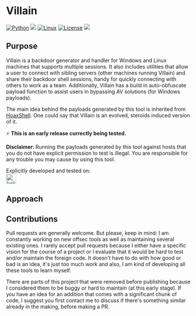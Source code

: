 # Villain
[![Python](https://img.shields.io/badge/python-%E2%89%A5%203.6-yellow.svg)](https://www.python.org/) 
<img src="https://img.shields.io/badge/powershell-%E2%89%A5%20v3.0-blue">
[![Linux](https://svgshare.com/i/Zhy.svg)](https://svgshare.com/i/Zhy.svg)
[![License](https://img.shields.io/badge/license-BSD-red.svg)](https://github.com/t3l3machus/villain/blob/main/LICENSE.md)
<img src="https://img.shields.io/badge/Maintained%3F-Yes-96c40f">

## Purpose
Villain is a backdoor generator and handler for Windows and Linux machines that supports multiple sessions. It also includes utilities that allow a user to connect with sibling servers (other machines running Villain) and share their backdoor shell sessions, handy for quickly connecting with others to work as a team. Additionally, Villain has a build in auto-obfuscate payload function to assist users in bypassing AV solutions (for Windows payloads).

The main idea behind the payloads generated by this tool is inherited from [HoaxShell](https://github.com/t3l3machus/hoaxshell). One could say that Villain is an evolved, steroids induced version of it.

:zap: **This is an early release currectly being tested.**

**Disclaimer**: Running the payloads generated by this tool against hosts that you do not have explicit permission to test is illegal. You are responsible for any trouble you may cause by using this tool.

Explicitly developed and tested on:  
<img height="27px" alt="kali linux" src="https://img.shields.io/badge/Kali_Linux-00297d?style=for-the-badge&logo=kali-linux&logoColor=white"/>




## Approach




## Contributions
Pull requests are generally welcome. But please, keep in mind: I am constantly working on new offsec tools as well as maintaining several existing ones. I rarely accept pull requests because I either have a specific vision for the course of a project or I evaluate that it would be hard to test and/or maintain the foreign code. It doesn't have to do with how good or bad is an idea, it's just too much work and also, I am kind of developing all these tools to learn myself.

There are parts of this project that were removed before publishing because I considered them to be buggy or hard to maintain (at this early stage).
If you have an idea for an addition that comes with a significant chunk of code, I suggest you first contact me to discuss if there's something similar already in the making, before making a PR. 


